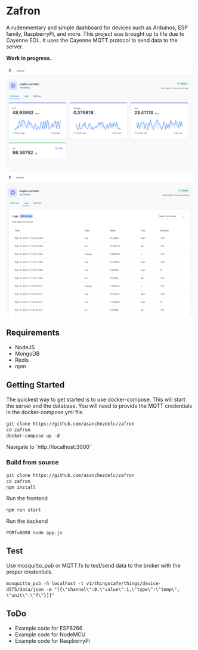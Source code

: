 # Zafron

A rudenmentary and simple dashboard for devices such as Arduinos, ESP family, RaspberryPi, and more. This project was brought up to life due to Cayenne EOL. It uses the Cayenne MQTT protocol to send data to the server. 

**Work in progress.**

<img src="https://github.com/asanchezdelc/zafron/blob/main/docs/lander.png?raw=true" alt="Lander" width="500"/>
<img src="https://github.com/asanchezdelc/zafron/blob/main/docs/logs.png?raw=true" alt="Logs" width="500"/>

## Requirements
- NodeJS
- MongoDB
- Redis
- npm

## Getting Started
The quickest way to get started is to use docker-compose. This will start the server and the database. You will need to provide the MQTT credentials in the docker-compose.yml file. 

```shell
git clone https://github.com/asanchezdelc/zafron
cd zafron
docker-compose up -d
```

Navigate to `http://localhost:3000``

### Build from source
```shell
git clone https://github.com/asanchezdelc/zafron
cd zafron
npm install
```
Run the frontend
```shell
npm run start
```
Run the backend
```shell
PORT=8080 node app.js
```

## Test

Use mosquitto_pub or MQTT.fx to test/send data to the broker with the proper credentials.

```shell
mosquitto_pub -h localhost -t v1/thingscafe/things/device-d5f5/data/json -m "[{\"channel\":0,\"value\":1,\"type\":\"temp\", \"unit\":\"f\"}]]"
```


## ToDo
- Example code for ESP8266
- Example code for NodeMCU
- Example code for RaspberryPi

